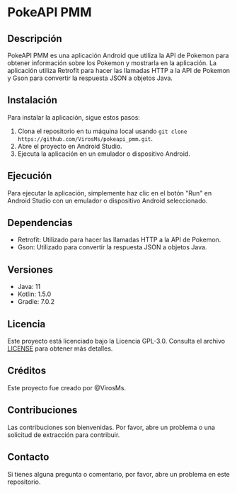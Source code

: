 # PokeAPI PMM

## Descripción

PokeAPI PMM es una aplicación Android que utiliza la API de Pokemon para obtener información sobre los Pokemon y mostrarla en la aplicación. La aplicación utiliza Retrofit para hacer las llamadas HTTP a la API de Pokemon y Gson para convertir la respuesta JSON a objetos Java.

## Instalación

Para instalar la aplicación, sigue estos pasos:

1. Clona el repositorio en tu máquina local usando `git clone https://github.com/VirosMs/pokeapi_pmm.git`.
2. Abre el proyecto en Android Studio.
3. Ejecuta la aplicación en un emulador o dispositivo Android.

## Ejecución

Para ejecutar la aplicación, simplemente haz clic en el botón "Run" en Android Studio con un emulador o dispositivo Android seleccionado.

## Dependencias

- Retrofit: Utilizado para hacer las llamadas HTTP a la API de Pokemon.
- Gson: Utilizado para convertir la respuesta JSON a objetos Java.

## Versiones

- Java: 11
- Kotlin: 1.5.0
- Gradle: 7.0.2

## Licencia

Este proyecto está licenciado bajo la Licencia GPL-3.0. Consulta el archivo [LICENSE](https://github.com/VirosMs/PokeApi_PMM/tree/main?tab=security-ov-file) para obtener más detalles.

## Créditos

Este proyecto fue creado por @VirosMs.

## Contribuciones

Las contribuciones son bienvenidas. Por favor, abre un problema o una solicitud de extracción para contribuir.

## Contacto

Si tienes alguna pregunta o comentario, por favor, abre un problema en este repositorio.
